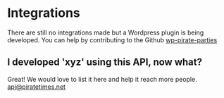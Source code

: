 # Integrations

There are still no integrations made but a Wordpress plugin is being developed. You can help by contributing to the Github [wp-pirate-parties](https://github.com/PeterTheOne/wp-pirate-parties)

## I developed 'xyz' using this API, now what?
Great! We would love to list it here and help it reach more people. api@piratetimes.net